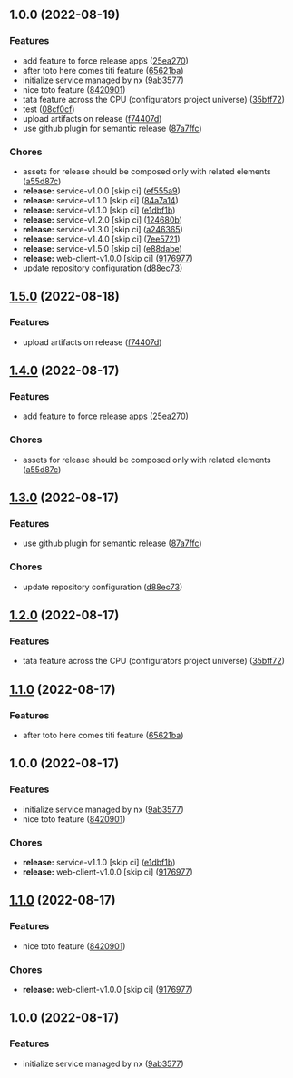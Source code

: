 ## 1.0.0 (2022-08-19)


### Features

* add feature to force release apps ([25ea270](https://github.com/nourbys/poc-nx/commit/25ea27037e74b1eec9873830168d4d328929c61b))
* after toto here comes titi feature ([65621ba](https://github.com/nourbys/poc-nx/commit/65621ba50f2e53877e8631f209818cbad9e51592))
* initialize service managed by nx ([9ab3577](https://github.com/nourbys/poc-nx/commit/9ab3577ea22b21d43464d0693c48aa9c8a553746))
* nice toto feature ([8420901](https://github.com/nourbys/poc-nx/commit/84209014b83d91e7e988623c100335457e6dac54))
* tata feature across the CPU (configurators project universe) ([35bff72](https://github.com/nourbys/poc-nx/commit/35bff7216f76c0d6e95054de0c8a6fef242c6ffd))
* test ([08cf0cf](https://github.com/nourbys/poc-nx/commit/08cf0cfe1021753ad3662c919183c6c730c92006))
* upload artifacts on release ([f74407d](https://github.com/nourbys/poc-nx/commit/f74407d6a9238287f4b8e90a7521916c562ea967))
* use github plugin for semantic release ([87a7ffc](https://github.com/nourbys/poc-nx/commit/87a7ffccdc56b37534d4d41eda6f8697df9995bf))


### Chores

* assets for release should be composed only with related elements ([a55d87c](https://github.com/nourbys/poc-nx/commit/a55d87cabd4d587537c7bf77b5da89e4ab02f3f3))
* **release:** service-v1.0.0 [skip ci] ([ef555a9](https://github.com/nourbys/poc-nx/commit/ef555a9303f036c387e3a99fe821cf4a13007828))
* **release:** service-v1.1.0 [skip ci] ([84a7a14](https://github.com/nourbys/poc-nx/commit/84a7a14c6aa5ffce0d004ef1b35a5104664128fe))
* **release:** service-v1.1.0 [skip ci] ([e1dbf1b](https://github.com/nourbys/poc-nx/commit/e1dbf1b72d7bc18647ac2181ba15f381554ff026))
* **release:** service-v1.2.0 [skip ci] ([124680b](https://github.com/nourbys/poc-nx/commit/124680b56a9b7953d83d83b849f9c53d3c89df49))
* **release:** service-v1.3.0 [skip ci] ([a246365](https://github.com/nourbys/poc-nx/commit/a246365c8721333312c42ea735fc3b72e1abdbb8))
* **release:** service-v1.4.0 [skip ci] ([7ee5721](https://github.com/nourbys/poc-nx/commit/7ee5721b58e51036de84f2168d23950dc03000a6))
* **release:** service-v1.5.0 [skip ci] ([e88dabe](https://github.com/nourbys/poc-nx/commit/e88dabe11ca540df276539df69c3b81ed50ced50))
* **release:** web-client-v1.0.0 [skip ci] ([9176977](https://github.com/nourbys/poc-nx/commit/917697785565976ba6612c23d875c337a97d165a))
* update repository configuration ([d88ec73](https://github.com/nourbys/poc-nx/commit/d88ec730efc052f41af7b872a11fff7f6f11197b))

## [1.5.0](https://github.com/jbrenault/poc-nx/compare/service-v1.4.0...service-v1.5.0) (2022-08-18)


### Features

* upload artifacts on release ([f74407d](https://github.com/jbrenault/poc-nx/commit/f74407d6a9238287f4b8e90a7521916c562ea967))

## [1.4.0](https://github.com/jbrenault/poc-nx/compare/service-v1.3.0...service-v1.4.0) (2022-08-17)


### Features

* add feature to force release apps ([25ea270](https://github.com/jbrenault/poc-nx/commit/25ea27037e74b1eec9873830168d4d328929c61b))


### Chores

* assets for release should be composed only with related elements ([a55d87c](https://github.com/jbrenault/poc-nx/commit/a55d87cabd4d587537c7bf77b5da89e4ab02f3f3))

## [1.3.0](https://github.com/jbrenault/poc-nx/compare/service-v1.2.0...service-v1.3.0) (2022-08-17)


### Features

* use github plugin for semantic release ([87a7ffc](https://github.com/jbrenault/poc-nx/commit/87a7ffccdc56b37534d4d41eda6f8697df9995bf))


### Chores

* update repository configuration ([d88ec73](https://github.com/jbrenault/poc-nx/commit/d88ec730efc052f41af7b872a11fff7f6f11197b))

## [1.2.0](https://github.com/jbrenault/poc-nx/compare/service-v1.1.0...service-v1.2.0) (2022-08-17)


### Features

* tata feature across the CPU (configurators project universe) ([35bff72](https://github.com/jbrenault/poc-nx/commit/35bff7216f76c0d6e95054de0c8a6fef242c6ffd))

## [1.1.0](https://github.com/jbrenault/poc-nx/compare/service-v1.0.0...service-v1.1.0) (2022-08-17)


### Features

* after toto here comes titi feature ([65621ba](https://github.com/jbrenault/poc-nx/commit/65621ba50f2e53877e8631f209818cbad9e51592))

## 1.0.0 (2022-08-17)


### Features

* initialize service managed by nx ([9ab3577](https://github.com/jbrenault/poc-nx/commit/9ab3577ea22b21d43464d0693c48aa9c8a553746))
* nice toto feature ([8420901](https://github.com/jbrenault/poc-nx/commit/84209014b83d91e7e988623c100335457e6dac54))


### Chores

* **release:** service-v1.1.0 [skip ci] ([e1dbf1b](https://github.com/jbrenault/poc-nx/commit/e1dbf1b72d7bc18647ac2181ba15f381554ff026))
* **release:** web-client-v1.0.0 [skip ci] ([9176977](https://github.com/jbrenault/poc-nx/commit/917697785565976ba6612c23d875c337a97d165a))

## [1.1.0](https://github.com/jbrenault/poc-nx/compare/service-v1.0.0...service-v1.1.0) (2022-08-17)


### Features

* nice toto feature ([8420901](https://github.com/jbrenault/poc-nx/commit/84209014b83d91e7e988623c100335457e6dac54))


### Chores

* **release:** web-client-v1.0.0 [skip ci] ([9176977](https://github.com/jbrenault/poc-nx/commit/917697785565976ba6612c23d875c337a97d165a))

## 1.0.0 (2022-08-17)


### Features

* initialize service managed by nx ([9ab3577](https://github.com/jbrenault/poc-nx/commit/9ab3577ea22b21d43464d0693c48aa9c8a553746))
